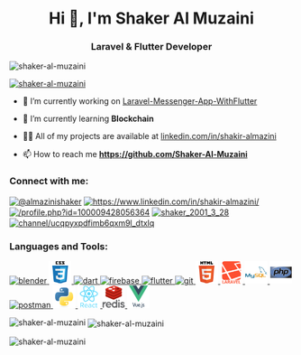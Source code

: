 <h1 align="center">Hi 👋, I'm Shaker Al Muzaini</h1>
<h3 align="center">Laravel & Flutter Developer</h3> 
<!-- https://github-profile-trophy.vercel.app/?username=ryo-ma&no-bg=true -->

<p align="left"> <img src="https://komarev.com/ghpvc/?username=shaker-al-muzaini&label=Profile%20views&color=0e75b6&style=flat" alt="shaker-al-muzaini" /> </p>

<p align="left"> <a href="https://github.com/ryo-ma/github-profile-trophy"><img src="https://github-profile-trophy.vercel.app/?username=shaker-al-muzaini-ma&theme=onedark" alt="shaker-al-muzaini" /></a> </p>

- 🔭 I’m currently working on [Laravel-Messenger-App-WithFlutter](https://github.com/Shaker-Al-Muzaini/Messenger-App-WithFlutter)


- 🌱 I’m currently learning **Blockchain**

- 👨‍💻 All of my projects are available at [linkedin.com/in/shakir-almazini](linkedin.com/in/shakir-almazini)

- 📫 How to reach me **https://github.com/Shaker-Al-Muzaini**

<h3 align="left">Connect with me:</h3>
<p align="left">
<a href="https://twitter.com/@almazinishaker" target="blank"><img align="center" src="https://raw.githubusercontent.com/rahuldkjain/github-profile-readme-generator/master/src/images/icons/Social/twitter.svg" alt="@almazinishaker" height="30" width="40" /></a>
<a href="https://linkedin.com/in/https://www.linkedin.com/in/shakir-almazini/" target="blank"><img align="center" src="https://raw.githubusercontent.com/rahuldkjain/github-profile-readme-generator/master/src/images/icons/Social/linked-in-alt.svg" alt="https://www.linkedin.com/in/shakir-almazini/" height="30" width="40" /></a>
<a href="https://fb.com//profile.php?id=100009428056364" target="blank"><img align="center" src="https://raw.githubusercontent.com/rahuldkjain/github-profile-readme-generator/master/src/images/icons/Social/facebook.svg" alt="/profile.php?id=100009428056364" height="30" width="40" /></a>
<a href="https://instagram.com/shaker_2001_3_28" target="blank"><img align="center" src="https://raw.githubusercontent.com/rahuldkjain/github-profile-readme-generator/master/src/images/icons/Social/instagram.svg" alt="shaker_2001_3_28" height="30" width="40" /></a>
<a href="https://www.youtube.com/channel/UCQpyxpDFimb6QxM9L_DtXlQ" target="blank"><img align="center" src="https://raw.githubusercontent.com/rahuldkjain/github-profile-readme-generator/master/src/images/icons/Social/youtube.svg" alt="channel/ucqpyxpdfimb6qxm9l_dtxlq" height="30" width="40" /></a>
</p>

<h3 align="left">Languages and Tools:</h3>
<p align="left"> <a href="https://www.blender.org/" target="_blank" rel="noreferrer"> <img src="https://download.blender.org/branding/community/blender_community_badge_white.svg" alt="blender" width="40" height="40"/> </a> <a href="https://www.w3schools.com/css/" target="_blank" rel="noreferrer"> <img src="https://raw.githubusercontent.com/devicons/devicon/master/icons/css3/css3-original-wordmark.svg" alt="css3" width="40" height="40"/> </a> <a href="https://dart.dev" target="_blank" rel="noreferrer"> <img src="https://www.vectorlogo.zone/logos/dartlang/dartlang-icon.svg" alt="dart" width="40" height="40"/> </a> <a href="https://firebase.google.com/" target="_blank" rel="noreferrer"> <img src="https://www.vectorlogo.zone/logos/firebase/firebase-icon.svg" alt="firebase" width="40" height="40"/> </a> <a href="https://flutter.dev" target="_blank" rel="noreferrer"> <img src="https://www.vectorlogo.zone/logos/flutterio/flutterio-icon.svg" alt="flutter" width="40" height="40"/> </a> <a href="https://git-scm.com/" target="_blank" rel="noreferrer"> <img src="https://www.vectorlogo.zone/logos/git-scm/git-scm-icon.svg" alt="git" width="40" height="40"/> </a> <a href="https://www.w3.org/html/" target="_blank" rel="noreferrer"> <img src="https://raw.githubusercontent.com/devicons/devicon/master/icons/html5/html5-original-wordmark.svg" alt="html5" width="40" height="40"/> </a> <a href="https://laravel.com/" target="_blank" rel="noreferrer"> <img src="https://raw.githubusercontent.com/devicons/devicon/master/icons/laravel/laravel-plain-wordmark.svg" alt="laravel" width="40" height="40"/> </a> <a href="https://www.mysql.com/" target="_blank" rel="noreferrer"> <img src="https://raw.githubusercontent.com/devicons/devicon/master/icons/mysql/mysql-original-wordmark.svg" alt="mysql" width="40" height="40"/> </a> <a href="https://www.php.net" target="_blank" rel="noreferrer"> <img src="https://raw.githubusercontent.com/devicons/devicon/master/icons/php/php-original.svg" alt="php" width="40" height="40"/> </a> <a href="https://postman.com" target="_blank" rel="noreferrer"> <img src="https://www.vectorlogo.zone/logos/getpostman/getpostman-icon.svg" alt="postman" width="40" height="40"/> </a> <a href="https://www.python.org" target="_blank" rel="noreferrer"> <img src="https://raw.githubusercontent.com/devicons/devicon/master/icons/python/python-original.svg" alt="python" width="40" height="40"/> </a> <a href="https://reactjs.org/" target="_blank" rel="noreferrer"> <img src="https://raw.githubusercontent.com/devicons/devicon/master/icons/react/react-original-wordmark.svg" alt="react" width="40" height="40"/> </a> <a href="https://redis.io" target="_blank" rel="noreferrer"> <img src="https://raw.githubusercontent.com/devicons/devicon/master/icons/redis/redis-original-wordmark.svg" alt="redis" width="40" height="40"/> </a> <a href="https://vuejs.org/" target="_blank" rel="noreferrer"> <img src="https://raw.githubusercontent.com/devicons/devicon/master/icons/vuejs/vuejs-original-wordmark.svg" alt="vuejs" width="40" height="40"/> </a> </p>

<p><img align="left" src="https://github-readme-stats.vercel.app/api/top-langs?username=shaker-al-muzaini&show_icons=true&locale=en&layout=compact" alt="shaker-al-muzaini" /></p>

<p>&nbsp;<img align="center" src="https://github-readme-stats.vercel.app/api?username=shaker-al-muzaini&show_icons=true&locale=en" alt="shaker-al-muzaini" /></p>

<p><img align="center" src="https://github-readme-streak-stats.herokuapp.com/?user=shaker-al-muzaini&" alt="shaker-al-muzaini" /></p>
